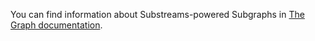 You can find information about Substreams-powered Subgraphs in [The Graph documentation](https://thegraph.com/docs/en/cookbook/substreams-powered-subgraphs/).